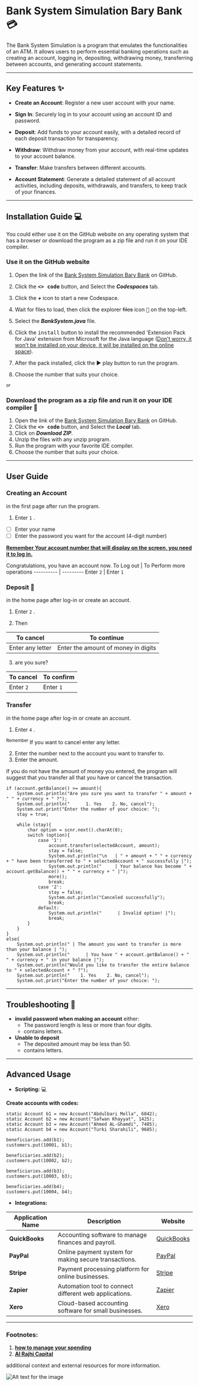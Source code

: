 # Bank System Simulation Bary Bank :credit_card:
The Bank System Simulation is a program that emulates the functionalities of an ATM. It allows users to perform essential banking operations such as creating an account, logging in, depositing, withdrawing money, transferring between accounts, and generating account statements. 

---

## Key Features :sparkles:

- **Create an Account**: Register a new user account with your name.

- **Sign In**: Securely log in to your account using an account ID and password.

- **Deposit**: Add funds to your account easily, with a detailed record of each deposit transaction for transparency.

- **Withdraw**: Withdraw money from your account, with real-time updates to your account balance.

- **Transfer**: Make transfers between different accounts.

- **Account Statement**: Generate a detailed statement of all account activities, including deposits, withdrawals, and transfers, to keep track of your finances.

---

## Installation Guide :computer:
You could either use it on the GitHub website on any operating system that has a browser or download the program as a zip file and run it on your IDE compiler.

### Use it on the GitHub website
1. Open the link of the [Bank System Simulation Bary Bank](https://github.com/AbuAlbr/Bank-System-Simulation-Bary-Bank) on GitHub.

2. Click the <kbd>**<> code**</kbd> button, and Select the ***Codespaces*** tab.

3. Click the ***+*** icon to start a new Codespace.

4. Wait for files to load, then click the explorer ~~files~~ icon <kbd>:file_folder:</kbd> on the top-left.

5. Select the ***BankSystem.java*** file.

6. Click the <kbd>install</kbd> button to install the recommended 'Extension Pack for Java' extension from Microsoft for the Java language (<ins>Don't worry, it won't be installed on your device, it will be installed on the online space</ins>).

7. After the pack installed, click the :arrow_forward: play button to run the program.

8. Choose the number that suits your choice.

<sub>or</sub> 

### Download the program as a zip file and run it on your IDE compiler :floppy_disk:
1. Open the link of the [Bank System Simulation Bary Bank](https://github.com/AbuAlbr/Bank-System-Simulation-Bary-Bank) on GitHub.
2. Click the <kbd>**<> code**</kbd> button, and Select the ***Local*** tab.
3. Click on ***Download ZIP***.
4. Unzip the files with any unzip program.
5. Run the program with your favorite IDE compiler.
6. Choose the number that suits your choice.

---

## User Guide
### Creating an Account 
in the first page after run the program.
1. Enter `1` .
- [ ] Enter your name
- [ ] Enter the password you want for the account (4-digit number)

<ins>**Remember Your account number that will display on the screen, you need it to log in.**</ins>

Congratulations, you have an account now.
To Log out | To Perform more operations
---------- | --------- 
Enter `2`  | Enter `1`

### Deposit :money_with_wings:
in the home page after log-in or create an account.
1. Enter `2` .

2. Then  

To cancel  | To continue
---------- | --------- 
Enter any letter | Enter the amount of money in digits

3. are you sure?

To cancel  | To confirm
---------- | --------- 
Enter `2`  | Enter `1`

### Transfer 
in the home page after log-in or create an account.
1. Enter `4` .

<sup>Remember</sup> If you want to cancel enter any letter.

2. Enter the number next to the account you want to transfer to.
3. Enter the amount. 

If you do not have the amount of money you entered, the program will suggest that you transfer all that you have or cancel the transaction.
```
if (account.getBalance() >= amount){
    System.out.println("Are you sure you want to transfer " + amount + " " + currency + " ?");
    System.out.println("      1. Yes    2. No, cancel");
    System.out.print("Enter the number of your choice: ");
    stay = true;

    while (stay){                                                                              
        char option = scnr.next().charAt(0);
        switch (option){
            case '1':
                account.transfer(selectedAccount, amount);
                stay = false;   
                System.out.println("\n   | " + amount + " " + currency + " have been transferred to " + selectedAccount + " successfully |"); 
                System.out.println("     | Your balance has become " + account.getBalance() + " " + currency + " |");                        
                more();
                break;
            case '2':
                stay = false;        
                System.out.println("Canceled successfully");
                break;
            default:
                System.out.println("      | Invalid option! |");
                break;
        }   
    }
}
else{
    System.out.println(" | The amount you want to transfer is more than your balance | ");
    System.out.println("      | You have " + account.getBalance() + " " + currency + " in your balance |");
    System.out.println("Would you like to transfer the entire balance to " + selectedAccount + " ?");
    System.out.println("    1. Yes    2. No, cancel");
    System.out.print("Enter the number of your choice: ");
```

---

## Troubleshooting :wrench:
- **invalid password when making an account** either:
  - The password length is less or more than four digits.
  -  contains letters. 
- **Unable to deposit**
  - The deposited amount may be less than 50.
  - contains letters.

---

## Advanced Usage
- **Scripting:** :computer:

**Create accounts with codes:** 
```
static Account b1 = new Account("Abdulbari Molla", 6842);   
static Account b2 = new Account("Safwan Khayyat", 1425);
static Account b3 = new Account("Ahmed AL-Ghamdi", 7485);
static Account b4 = new Account("Turki Sharahili", 9685);

beneficiaries.add(b1);                                             
customers.put(10001, b1);

beneficiaries.add(b2);                                             
customers.put(10002, b2);

beneficiaries.add(b3);                                             
customers.put(10003, b3);

beneficiaries.add(b4);                                             
customers.put(10004, b4);
```

- **Integrations:** 

| Application Name | Description                                           | Website                                   |
|------------------|-------------------------------------------------------|-------------------------------------------|
| **QuickBooks**    | Accounting software to manage finances and payroll.  | [QuickBooks](https://quickbooks.intuit.com) |
| **PayPal**        | Online payment system for making secure transactions.| [PayPal](https://www.paypal.com)           |
| **Stripe**        | Payment processing platform for online businesses.   | [Stripe](https://stripe.com)               |
| **Zapier**        | Automation tool to connect different web applications.| [Zapier](https://zapier.com)               |
| **Xero**          | Cloud-based accounting software for small businesses.| [Xero](https://www.xero.com)               |

---

### Footnotes:
1. **[how to manage your spending](https://www.iciciprulife.com/investments/money-management-tips.html)**
2. **[Al Rajhi Capital](https://www.alrajhi-capital.com/ar/)** 

additional context and external resources for more information.

![Alt text for the image](https://www.google.com/imgres?q=bank%20system&imgurl=https%3A%2F%2Fwww.enterpriseedges.com%2Fwp-content%2Fuploads%2F2019%2F02%2F2.jpg&imgrefurl=https%3A%2F%2Fwww.enterpriseedges.com%2Frole-core-banking-solutions-in-banking-system&docid=mFNpvwDV2I8otM&tbnid=cj6m7Qv-EjzMEM&vet=12ahUKEwjo0dqC3aCJAxVoVqQEHWNxHo0QM3oECBYQAA..i&w=600&h=300&hcb=2&ved=2ahUKEwjo0dqC3aCJAxVoVqQEHWNxHo0QM3oECBYQAA)
